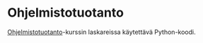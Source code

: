 # Ohjelmistotuotanto

[Ohjelmistotuotanto](https://ohjelmistotuotanto-jyu.github.io/)-kurssin laskareissa käytettävä Python-koodi.
